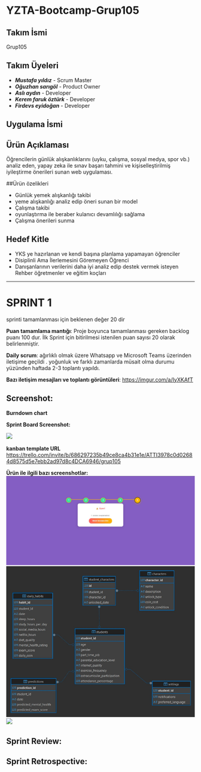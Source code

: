 # YZTA-Bootcamp-Grup105


## Takım İsmi
Grup105


## Takım Üyeleri
- ***Mustafa yıldız*** - Scrum Master
- ***Oğuzhan sarıgöl*** - Product Owner
- ***Aslı aydın*** - Developer
- ***Kerem faruk öztürk*** - Developer
- ***Firdevs eyidoğan*** - Developer


## Uygulama İsmi


## Ürün Açıklaması
Öğrencilerin günlük alışkanlıklarını (uyku, çalışma, sosyal medya, spor vb.) analiz eden, yapay zeka ile sınav başarı tahmini ve kişiselleştirilmiş iyileştirme önerileri sunan web uygulaması.


##Ürün özelikleri 
- Günlük yemek alışkanlığı takibi 
- yeme alışkanlığı analiz edip öneri sunan bir model
- Çalışma takibi
- oyunlaştırma ile beraber  kulanıcı devamlılığı sağlama
- Çalışma önerileri sunma

## Hedef Kitle 
- YKS ye hazırlanan ve  kendi başına planlama yapamayan öğrenciler
- Disiplinli Ama İlerlemesini Göremeyen Öğrenci
- Danışanlarının verilerini daha iyi analiz edip destek vermek isteyen Rehber öğretmenler ve eğitim koçları


---
# **SPRINT 1**
 sprinti tamamlanması için beklenen değer 20 dir
 
**Puan tamamlama mantığı**: Proje boyunca tamamlanması gereken backlog puanı 100 dur. İlk Sprint için bitirilmesi istenilen puan sayısı 20 olarak belirlenmiştir.


**Daily scrum**: ağırlıklı olmak üzere  Whatsapp ve  Microsoft Teams üzerinden iletişime geçildi . yoğunluk ve farklı zamanlarda müsait olma durumu yüzünden haftada 2-3 toplantı yapıldı.

**Bazı iletişim mesajları ve toplantı görüntüleri**: https://imgur.com/a/IyXKAfT

## Screenshot:

**Burndown chart**

**Sprint Board Screenshot:**

![](r.png)

**kanban template URL**
https://trello.com/invite/b/686297235b49ce8ca4b31e1e/ATTI3978c0d02684d8575d5e7ebb2ad97d8c4DCA6946/grup105

**Ürün ile ilgili bazı screenshotlar:**
![](resimler/r1.jpg)
![](resimler/r3.jpg)
![](resimler/r2.png)

## Sprint Review:

## Sprint Retrospective:
